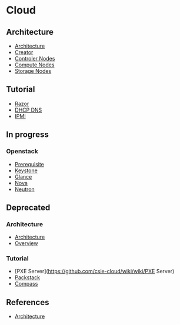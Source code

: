# Cloud
## Architecture
* [Architecture](https://github.com/csie-cloud/wiki/wiki/Architecture)
* [Creator](https://github.com/csie-cloud/wiki/wiki/Auto-deployment)
* [Controler Nodes]()
* [Compute Nodes]()
* [Storage Nodes]()

## Tutorial
* [Razor](https://github.com/csie-cloud/wiki/wiki/Razor)
* [DHCP DNS](https://github.com/csie-cloud/wiki/wiki/DNS-DHCP)
* [IPMI](https://github.com/csie-cloud/wiki/wiki/DNS-DHCP)

## In progress
### Openstack
* [Prerequisite](https://github.com/csie-cloud/wiki/wiki/Prerequisite)
* [Keystone](https://github.com/csie-cloud/wiki/wiki/Keystone)
* [Glance](https://github.com/csie-cloud/wiki/wiki/Glance)
* [Nova](https://github.com/csie-cloud/wiki/wiki/Nova)
* [Neutron](https://github.com/csie-cloud/wiki/wiki/Neutron)

## Deprecated

### Architecture
* [Architecture](https://github.com/csie-cloud/wiki/wiki/Architecture)
* [Overview](https://github.com/csie-cloud/wiki/wiki/Overview)

### Tutorial
* [PXE Server](https://github.com/csie-cloud/wiki/wiki/PXE Server)
* [Packstack](https://github.com/csie-cloud/wiki/wiki/Packstack)
* [Compass](https://github.com/csie-cloud/wiki/wiki/Neutron-%22Modern%22-architecture-references)


## References
* [Architecture](https://github.com/csie-cloud/wiki/wiki/Neutron-%22Modern%22-architecture-references)